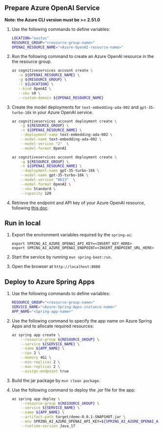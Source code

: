 ## Prepare Azure OpenAI Service

**Note: the Azure CLI version must be >= 2.51.0**

1. Use the following commands to define variables:

   ```bash
   LOCATION="eastus"
   RESOURCE_GROUP="<resource-group-name>"
   OPENAI_RESOURCE_NAME="<Azure-OpenAI-resource-name>"
   ```

1. Run the following command to create an Azure OpenAI resource in the the resource group.

   ```bash
   az cognitiveservices account create \
      -n ${OPENAI_RESOURCE_NAME} \
      -g ${RESOURCE_GROUP} \
      -l ${LOCATION} \
      --kind OpenAI \
      --sku s0 \
      --custom-domain ${OPENAI_RESOURCE_NAME}   
   ```

1. Create the model deployments for `text-embedding-ada-002` and `gpt-35-turbo-16k` in your Azure OpenAI service.
   ```bash
   az cognitiveservices account deployment create \
       -g ${RESOURCE_GROUP} \
       -n ${OPENAI_RESOURCE_NAME} \
       --deployment-name text-embedding-ada-002 \
       --model-name text-embedding-ada-002 \
       --model-version "2"  \
       --model-format OpenAI

   az cognitiveservices account deployment create \
       -g ${RESOURCE_GROUP} \
       -n ${OPENAI_RESOURCE_NAME} \
       --deployment-name gpt-35-turbo-16k \
       --model-name gpt-35-turbo-16k \
       --model-version "0613"  \
       --model-format OpenAI \
       --sku Standard \
       --capacity 120
   ```

1. Retrieve the endpoint and API key of your Azure OpenAI resource, following [this doc](https://learn.microsoft.com/en-us/azure/ai-services/openai/quickstart?pivots=programming-language-java).


## Run in local

1. Export the environment variables required by the `spring-ai`:
    ```shell
    export SPRING_AI_AZURE_OPENAI_API_KEY=<INSERT_KEY_HERE>
    export SPRING_AI_AZURE_OPENAI_ENDPOINT=<INSERT_ENDPOINT_URL_HERE>
    ```

1. Start the service by running `mvn spring-boot:run`.

1. Open the browser at `http://localhost:8080`


## Deploy to Azure Spring Apps
1. Use the following commands to define variables:

    ```bash
    RESOURCE_GROUP="<resource-group-name>"
    SERVICE_NAME="<Azure-Spring-Apps-instance-name>"
    APP_NAME="<Spring-app-name>"
    ```

1. Use the following command to specify the app name on Azure Spring Apps and to allocate required resources:

    ```bash
    az spring app create \
        --resource-group ${RESOURCE_GROUP} \
        --service ${SERVICE_NAME} \
        --name ${APP_NAME} \
        --cpu 2 \
        --memory 4Gi \
        --min-replicas 2 \
        --max-replicas 2 \
        --assign-endpoint true
    ```

1. Build the jar package by `mvn clean package`.

1. Use the following command to deploy the *.jar* file for the app:

    ```bash
    az spring app deploy \
        --resource-group ${RESOURCE_GROUP} \
        --service ${SERVICE_NAME} \
        --name ${APP_NAME} \
        --artifact-path target/demo-0.0.1-SNAPSHOT.jar \
        --env SPRING_AI_AZURE_OPENAI_API_KEY=${SPRING_AI_AZURE_OPENAI_API_KEY} SPRING_AI_AZURE_OPENAI_ENDPOINT=${SPRING_AI_AZURE_OPENAI_ENDPOINT} \
        --runtime-version Java_17
    ```